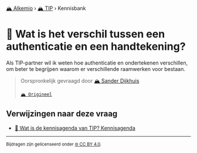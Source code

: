 [🏔️ Alkemio](https://welcome.alkem.io/) › [🏔️ TIP](https://alkem.io/tip/dashboard) › Kennisbank
# 📄 Wat is het verschil tussen een authenticatie en een handtekening?
Als TIP-partner wil ik weten hoe authenticatie en ondertekenen verschillen, om beter te begrijpen waarom er verschillende raamwerken voor bestaan.
> Oorspronkelijk gevraagd door [🏔️ Sander Dijkhuis](https://alkem.io/user/sander-dijkhuis-3912)
>
> [`🏔️ Origineel`](https://alkem.io/tip/collaboration/watishetverschil-2823)

## Verwijzingen naar deze vraag
- [📌 Wat is de kennisagenda van TIP? Kennisagenda](watisdekennisagen-9941.md#kennisagenda-5711)
* * *
<small>Bijdragen zijn gelicenseerd onder [🌐 CC BY 4.0](https://creativecommons.org/licenses/by/4.0/deed.nl).</small>
